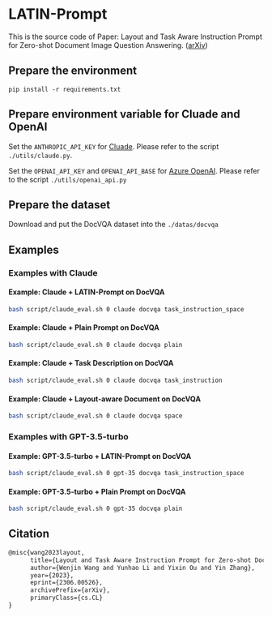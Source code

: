 # LATIN-Prompt
This is the source code of Paper: Layout and Task Aware Instruction Prompt for Zero-shot Document Image Question Answering. ([arXiv](https://arxiv.org/abs/2306.00526))

## Prepare the environment
`pip install -r requirements.txt`

## Prepare environment variable for Cluade and OpenAI
Set the `ANTHROPIC_API_KEY` for [Cluade](https://docs.anthropic.com/claude/docs). Please refer to the script `./utils/claude.py`.

Set the `OPENAI_API_KEY` and `OPENAI_API_BASE` for [Azure OpenAI](https://learn.microsoft.com/en-us/azure/cognitive-services/openai/overview). Please refer to the script `./utils/openai_api.py`

## Prepare the dataset
Download and put the DocVQA dataset into the `./datas/docvqa`

## Examples
### Examples with Claude

#### Example: Claude + LATIN-Prompt on DocVQA
```bash
bash script/claude_eval.sh 0 claude docvqa task_instruction_space
```

#### Example: Claude + Plain Prompt on DocVQA
```bash
bash script/claude_eval.sh 0 claude docvqa plain
```

#### Example: Claude + Task Description on DocVQA
```bash
bash script/claude_eval.sh 0 claude docvqa task_instruction
```

#### Example: Claude + Layout-aware Document on DocVQA
```bash
bash script/claude_eval.sh 0 claude docvqa space
```

### Examples with GPT-3.5-turbo
#### Example: GPT-3.5-turbo + LATIN-Prompt on DocVQA
```bash
bash script/claude_eval.sh 0 gpt-35 docvqa task_instruction_space
```

#### Example: GPT-3.5-turbo + Plain Prompt on DocVQA
```bash
bash script/claude_eval.sh 0 gpt-35 docvqa plain
```

## Citation
```latex
@misc{wang2023layout,
      title={Layout and Task Aware Instruction Prompt for Zero-shot Document Image Question Answering}, 
      author={Wenjin Wang and Yunhao Li and Yixin Ou and Yin Zhang},
      year={2023},
      eprint={2306.00526},
      archivePrefix={arXiv},
      primaryClass={cs.CL}
}
```
